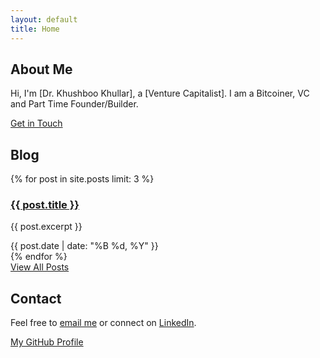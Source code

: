 ```yaml
---
layout: default
title: Home
---
```


<div id="about" class="section">
  <h2>About Me</h2>
  <p>Hi, I'm [Dr. Khushboo Khullar], a [Venture Capitalist]. I am a Bitcoiner, VC and Part Time Founder/Builder.</p>
  <a href="#contact" class="btn">Get in Touch</a>
</div>

<div id="blog" class="section">
  <h2>Blog</h2>
  <div class="blog-posts">
    {% for post in site.posts limit: 3 %}
      <div class="post-preview">
        <h3><a href="{{ post.url | relative_url }}">{{ post.title }}</a></h3>
        <p>{{ post.excerpt }}</p>
        <time datetime="{{ post.date | date_to_xmlschema }}">{{ post.date | date: "%B %d, %Y" }}</time>
      </div>
    {% endfor %}
  </div>
  <a href="/blog" class="btn">View All Posts</a>
</div>

<div id="contact" class="section">
  <h2>Contact</h2>
  <p>Feel free to <a href="mailto:khushbookhullar@gmail.com">email me</a> or connect on <a href="https://linkedin.com/in/yourprofile">LinkedIn</a>.</p>
</div>

[My GitHub Profile](https://github.com/khushbookhullar)